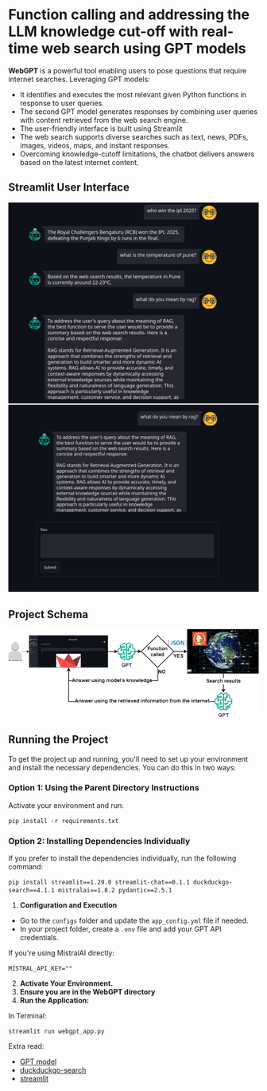 # Function calling and addressing the LLM knowledge cut-off with real-time web search using GPT models

**WebGPT** is a powerful tool enabling users to pose questions that require internet searches. Leveraging GPT models:
* It identifies and executes the most relevant given Python functions in response to user queries. 
* The second GPT model generates responses by combining user queries with content retrieved from the web search engine. 
* The user-friendly interface is built using Streamlit
* The web search supports diverse searches such as text, news, PDFs, images, videos, maps, and instant responses. 
* Overcoming knowledge-cutoff limitations, the chatbot delivers answers based on the latest internet content.

## Streamlit User Interface

<div align="center">
  <img src="images/response.png" alt="Result">
</div>

<div align="center">
  <img src="images/ui.png" alt="UI">
</div>

## Project Schema
<div align="center">
  <img src="images/design.png" alt="Schema">
</div>

## Running the Project

To get the project up and running, you'll need to set up your environment and install the necessary dependencies. You can do this in two ways:

### Option 1: Using the Parent Directory Instructions
Activate your environment and run:
```
pip install -r requirements.txt
```

### Option 2: Installing Dependencies Individually
If you prefer to install the dependencies individually, run the following command:

```
pip install streamlit==1.29.0 streamlit-chat==0.1.1 duckduckgo-search==4.1.1 mistralai==1.8.2 pydantic==2.5.1
```

1. **Configuration and Execution**

- Go to the `configs` folder and update the `app_config.yml` file if needed.
- In your project folder, create a `.env` file and add your GPT API credentials.

If you're using MistralAI directly:
```
MISTRAL_API_KEY=""
```


2. **Activate Your Environment.**
3. **Ensure you are in the WebGPT directory**
4. **Run the Application:**

In Terminal:

```
streamlit run webgpt_app.py
```

Extra read:
- [GPT model](https://mistral.ai/news/mistral-large-2407) 
- [duckduckgo-search](https://pypi.org/project/duckduckgo-search/)
- [streamlit](https://docs.streamlit.io/)

